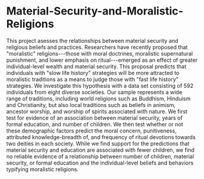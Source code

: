 # Material-Security-and-Moralistic-Religions
This project asesses the relationships between material security and religious beliefs and practices. Researchers have recently proposed that "moralistic" religions---those with moral doctrines, moralistic supernatural punishment, and lower emphasis on ritual---emerged as an effect of greater individual-level wealth and material security. This proposal predicts that individuals with "slow life history" strategies will be more attracted to moralistic traditions as a means to judge those with "fast life history" strategies. We investigate this hypothesis with a data set consisting of 592 individuals from eight diverse societies. Our sample represents a wide range of traditions, including world religions such as Buddhism, Hinduism and Christianity, but also local traditions such as beliefs in animism, ancestor worship, and worship of spirits associated with nature. We first test for evidence of an association between material security, years of formal education, and number of children. We then test whether or not these demographic factors predict the moral concern, punitiveness, attributed knowledge-breadth of, and frequency of ritual devotions towards two deities in each society. While we find support for the predictions that material security and education are associated with fewer children, we find no reliable evidence of a relationship between number of children, material security, or formal education and the individual-level beliefs and behaviors typifying moralistic religions.
